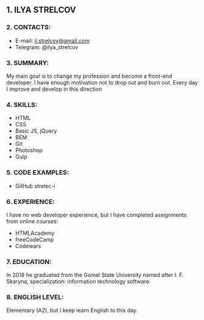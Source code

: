 ## 1. ILYA STRELCOV ##

### 2. CONTACTS: ###
* E-mail: il.strelcov@gmail.com
* Telegram: @ilya_strelcov

### 3. SUMMARY: ###
My main goal is to change my profession and become a front-end developer.
I have enough motivation not to drop out and burn out.
Every day I improve and develop in this direction

### 4. SKILLS: ###
* HTML
* CSS
* Basic JS, jQuery
* BEM
* Git
* Photoshop
* Gulp

### 5. CODE EXAMPLES: ###
* GitHub  strelec-i

### 6. EXPERIENCE: ###
I have no web developer experience, but I have completed assignments from online courses:
* HTMLAcademy
* freeCodeCamp
* Codewars

### 7. EDUCATION: ###
In 2018 he graduated from the Gomel State University named after I. F. Skaryna, specialization: information technology software.

### 8. ENGLISH LEVEL: ###
Elementary (A2), but I keep learn English to this day.


